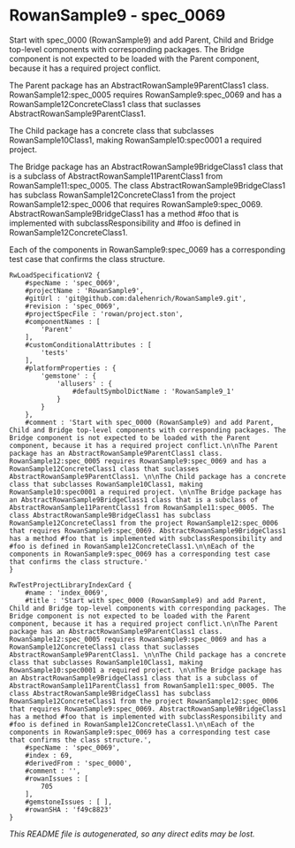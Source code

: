 # RowanSample9 - spec_0069
Start with spec_0000 (RowanSample9) and add Parent, Child and Bridge top-level components with corresponding packages. The Bridge component is not expected to be loaded with the Parent component, because it has a required project conflict.

The Parent package has an AbstractRowanSample9ParentClass1 class. RowanSample12:spec_0005 requires RowanSample9:spec_0069 and has a RowanSample12ConcreteClass1 class that suclasses AbstractRowanSample9ParentClass1. 

The Child package has a concrete class that subclasses RowanSample10Class1, making RowanSample10:spec0001 a required project. 

The Bridge package has an AbstractRowanSample9BridgeClass1 class that is a subclass of AbstractRowanSample11ParentClass1 from RowanSample11:spec_0005. The class AbstractRowanSample9BridgeClass1 has subclass RowanSample12ConcreteClass1 from the project RowanSample12:spec_0006 that requires RowanSample9:spec_0069. AbstractRowanSample9BridgeClass1 has a method #foo that is implemented with subclassResponsibility and #foo is defined in RowanSample12ConcreteClass1.

Each of the components in RowanSample9:spec_0069 has a corresponding test case that confirms the class structure.
```
RwLoadSpecificationV2 {
	#specName : 'spec_0069',
	#projectName : 'RowanSample9',
	#gitUrl : 'git@github.com:dalehenrich/RowanSample9.git',
	#revision : 'spec_0069',
	#projectSpecFile : 'rowan/project.ston',
	#componentNames : [
		'Parent'
	],
	#customConditionalAttributes : [
		'tests'
	],
	#platformProperties : {
		'gemstone' : {
			'allusers' : {
				#defaultSymbolDictName : 'RowanSample9_1'
			}
		}
	},
	#comment : 'Start with spec_0000 (RowanSample9) and add Parent, Child and Bridge top-level components with corresponding packages. The Bridge component is not expected to be loaded with the Parent component, because it has a required project conflict.\n\nThe Parent package has an AbstractRowanSample9ParentClass1 class. RowanSample12:spec_0005 requires RowanSample9:spec_0069 and has a RowanSample12ConcreteClass1 class that suclasses AbstractRowanSample9ParentClass1. \n\nThe Child package has a concrete class that subclasses RowanSample10Class1, making RowanSample10:spec0001 a required project. \n\nThe Bridge package has an AbstractRowanSample9BridgeClass1 class that is a subclass of AbstractRowanSample11ParentClass1 from RowanSample11:spec_0005. The class AbstractRowanSample9BridgeClass1 has subclass RowanSample12ConcreteClass1 from the project RowanSample12:spec_0006 that requires RowanSample9:spec_0069. AbstractRowanSample9BridgeClass1 has a method #foo that is implemented with subclassResponsibility and #foo is defined in RowanSample12ConcreteClass1.\n\nEach of the components in RowanSample9:spec_0069 has a corresponding test case that confirms the class structure.'
}

RwTestProjectLibraryIndexCard {
	#name : 'index_0069',
	#title : 'Start with spec_0000 (RowanSample9) and add Parent, Child and Bridge top-level components with corresponding packages. The Bridge component is not expected to be loaded with the Parent component, because it has a required project conflict.\n\nThe Parent package has an AbstractRowanSample9ParentClass1 class. RowanSample12:spec_0005 requires RowanSample9:spec_0069 and has a RowanSample12ConcreteClass1 class that suclasses AbstractRowanSample9ParentClass1. \n\nThe Child package has a concrete class that subclasses RowanSample10Class1, making RowanSample10:spec0001 a required project. \n\nThe Bridge package has an AbstractRowanSample9BridgeClass1 class that is a subclass of AbstractRowanSample11ParentClass1 from RowanSample11:spec_0005. The class AbstractRowanSample9BridgeClass1 has subclass RowanSample12ConcreteClass1 from the project RowanSample12:spec_0006 that requires RowanSample9:spec_0069. AbstractRowanSample9BridgeClass1 has a method #foo that is implemented with subclassResponsibility and #foo is defined in RowanSample12ConcreteClass1.\n\nEach of the components in RowanSample9:spec_0069 has a corresponding test case that confirms the class structure.',
	#specName : 'spec_0069',
	#index : 69,
	#derivedFrom : 'spec_0000',
	#comment : '',
	#rowanIssues : [
		705
	],
	#gemstoneIssues : [ ],
	#rowanSHA : 'f49c8823'
}
```

*This README file is autogenerated, so any direct edits may be lost.*
